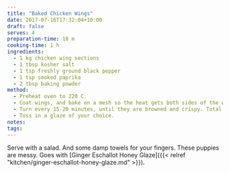 ```yaml
---
title: "Baked Chicken Wings"
date: 2017-07-16T17:32:04+10:00
draft: false
serves: 4
preparation-time: 10 m
cooking-time: 1 h
ingredients:
  - 1 kg chicken wing sections
  - 1 tbsp kosher salt
  - 1 tsp freshly ground black pepper
  - 1 tsp smoked paprika
  - 2 tbsp baking powder
method:
  - Preheat oven to 220 C.
  - Coat wings, and bake on a mesh so the heat gets both sides of the wings.
  - Turn every 15-20 minutes, until they are browned and crispy. Total cooking time will be about 1 hour.
  - Toss in a glaze of your choice.
notes: 
tags:
---
```


Serve with a salad. And some damp towels for your fingers. These puppies are messy. Goes with [Ginger Eschallot Honey Glaze]({{< relref "kitchen/ginger-eschallot-honey-glaze.md" >}}).
